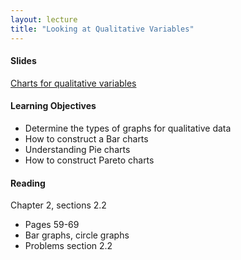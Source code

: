 ```yaml
---
layout: lecture
title: "Looking at Qualitative Variables"
---
```


<h4>
	<span class="fa fa-picture-o fa-lg main-list-item-icon"></span>
	Slides
</h4>

<a href="https://docs.google.com/presentation/d/1Rc0FwkYaWzLL4nzXuplnsArxBDs5TK6qktJ4C3eRxKc/pub?start=false&loop=false&delayms=3000" target="_blank">Charts for qualitative variables</a>


<h4>
	<span class="fa fa-graduation-cap fa-lg main-list-item-icon"></span>
	Learning Objectives
</h4>

- Determine the types of graphs for qualitative data
- How to construct a Bar charts
- Understanding Pie charts
- How to construct Pareto charts


<h4>
	<span class="fa fa-book fa-lg main-list-item-icon"></span>
	Reading
</h4>

Chapter 2, sections 2.2

- Pages 59-69
- Bar graphs, circle graphs
- Problems section 2.2
